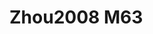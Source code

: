 # Zhou2008 M63
<a name="material" />
<script type="application/ld+json">

  {
    "@context": "https://schema.org/",
    "@type": "ChemicalSubstance",
    "http://purl.org/dc/terms/conformsTo":
      {
        "@type": "CreativeWork",
        "@id": "https://bioschemas.org/profiles/ChemicalSubstance/0.4-RELEASE/"
      },
    "@id": "https://egonw.github.io/nanowiki/nanowiki275.html#material",
    "name": "Zhou2008 M63",
    "sameAs: "http://127.0.0.1/mediawiki/index.php/Special:URIResolver/Zhou2008_M63"
  }
</script>

